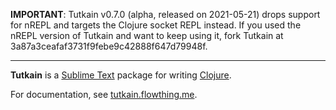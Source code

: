 **IMPORTANT**: Tutkain v0.7.0 (alpha, released on 2021-05-21) drops support for nREPL and targets the Clojure socket REPL instead. If you used the nREPL version of Tutkain and want to keep using it, fork Tutkain at 3a87a3ceafaf3731f9febe9c42888f647d79948f.

----

**Tutkain** is a [Sublime Text](https://www.sublimetext.com/) package for writing [Clojure](https://www.clojure.org/).

For documentation, see [tutkain.flowthing.me](https://tutkain.flowthing.me).
